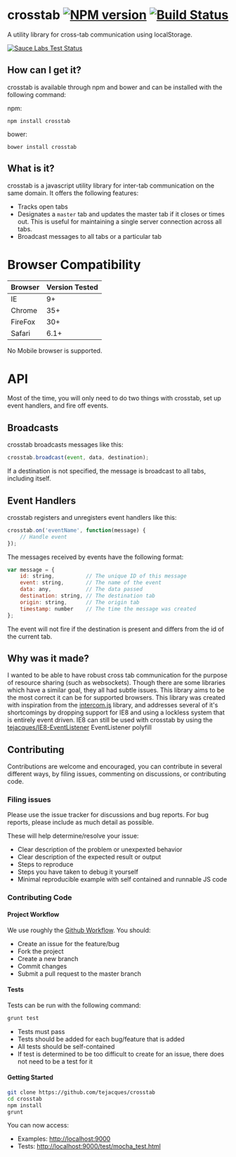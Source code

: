 # crosstab [![NPM version][npm-img]][npm-url] [![Build Status][travis-img]][travis-url]

A utility library for cross-tab communication using localStorage.

[![Sauce Labs Test Status][saucelabs-img]][saucelabs-url]

How can I get it?
-----------------

crosstab is available through npm and bower and can be installed with the following command:

npm:
```
npm install crosstab
```

bower:
```
bower install crosstab
```

What is it?
-----------

crosstab is a javascript utility library for inter-tab communication on the same domain. It offers the following features:

* Tracks open tabs
* Designates a `master` tab and updates the master tab if it closes or times out. This is useful for maintaining a single server connection across all tabs.
* Broadcast messages to all tabs or a particular tab

# Browser Compatibility #


| Browser | Version Tested |
|---------|----------------|
|   IE    |        9+      |
| Chrome  |       35+      |
| FireFox |       30+      |
| Safari  |        6.1+    |

No Mobile browser is supported.

# API #

Most of the time, you will only need to do two things with crosstab, set up event handlers, and fire off events.

## Broadcasts ##

crosstab broadcasts messages like this:

```JavaScript
crosstab.broadcast(event, data, destination);
```

If a destination is not specified, the message is broadcast to all tabs, including itself.

## Event Handlers ##

crosstab registers and unregisters event handlers like this:

```JavaScript
crosstab.on('eventName', function(message) {
    // Handle event
});
```

The messages received by events have the following format:

```JavaScript
var message = {
    id: string,          // The unique ID of this message
    event: string,       // The name of the event
    data: any,           // The data passed
    destination: string, // The destination tab
    origin: string,      // The origin tab
    timestamp: number    // The time the message was created
};
```

The event will not fire if the destination is present and differs from the id of the current tab.
 

Why was it made?
----------------

I wanted to be able to have robust cross tab communication for the purpose of resource sharing (such as websockets). Though there are some libraries which have a similar goal, they all had subtle issues. This library aims to be the most correct it can be for supported browsers. This library was created with inspiration from the [intercom.js](https://github.com/diy/intercom.js/) library, and addresses several of it's shortcomings by dropping support for IE8 and using a lockless system that is entirely event driven. IE8 can still be used with crosstab by using the [tejacques/IE8-EventListener](https://github.com/tejacques/IE8-EventListener) EventListener polyfill

Contributing
------------

Contributions are welcome and encouraged, you can contribute in several different ways, by filing issues, commenting on discussions, or contributing code.

### Filing issues ###

Please use the issue tracker for discussions and bug reports. For bug reports, please include as much detail as possible.

These will help determine/resolve your issue:

* Clear description of the problem or unexpexted behavior
* Clear description of the expected result or output
* Steps to reproduce
* Steps you have taken to debug it yourself
* Minimal reproducible example with self contained and runnable JS code

### Contributing Code ###

#### Project Workflow ####

We use roughly the [Github Workflow](https://guides.github.com/introduction/flow/). You should:

* Create an issue for the feature/bug
* Fork the project
* Create a new branch
* Commit changes
* Submit a pull request to the master branch

#### Tests ####

Tests can be run with the following command:

```.sh
grunt test
```

* Tests must pass
* Tests should be added for each bug/feature that is added
* All tests should be self-contained
* If test is determined to be too difficult to create for an issue, there does not need to be a test for it

#### Getting Started ####

```.sh
git clone https://github.com/tejacques/crosstab
cd crosstab
npm install
grunt
```

You can now access:
* Examples: [http://localhost:9000](http://localhost:9000)
* Tests: [http://localhost:9000/test/mocha_test.html](http://localhost:9000/test/mocha_test.html)

[downloads-img]: https://img.shields.io/npm/dm/crosstab.svg
[npm-url]: https://npmjs.org/package/crosstab
[npm-img]: http://img.shields.io/npm/v/crosstab.svg
[travis-url]: https://travis-ci.org/tejacques/crosstab
[travis-img]: https://travis-ci.org/tejacques/crosstab.svg?branch=master
[saucelabs-url]: https://saucelabs.com/users/crosstab/tests
[saucelabs-img]: https://saucelabs.com/browser-matrix/crosstab.svg
